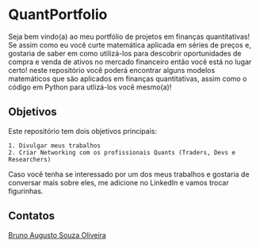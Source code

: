 # QuantPortfolio

Seja bem vindo(a) ao meu portfólio de projetos em finanças quantitativas! Se assim como eu você curte matemática aplicada em séries de preços e, gostaria de saber em como utilizá-los
para descobrir oportunidades de compra e venda de ativos no mercado financeiro então você está no lugar certo! neste repositório você poderá encontrar alguns modelos matemáticos que são aplicados em finanças quantitativas, assim como o código em Python para utlizá-los você mesmo(a)!


## Objetivos
Este repositório tem dois objetivos principais:

    1. Divulgar meus trabalhos
    2. Criar Networking com os profissionais Quants (Traders, Devs e Researchers)


Caso você tenha se interessado por um dos meus trabalhos e gostaria de conversar mais sobre eles, me adicione no LinkedIn e vamos trocar figurinhas.

## Contatos

[Bruno Augusto Souza Oliveira](https://www.linkedin.com/in/brunoaugustosouza/)